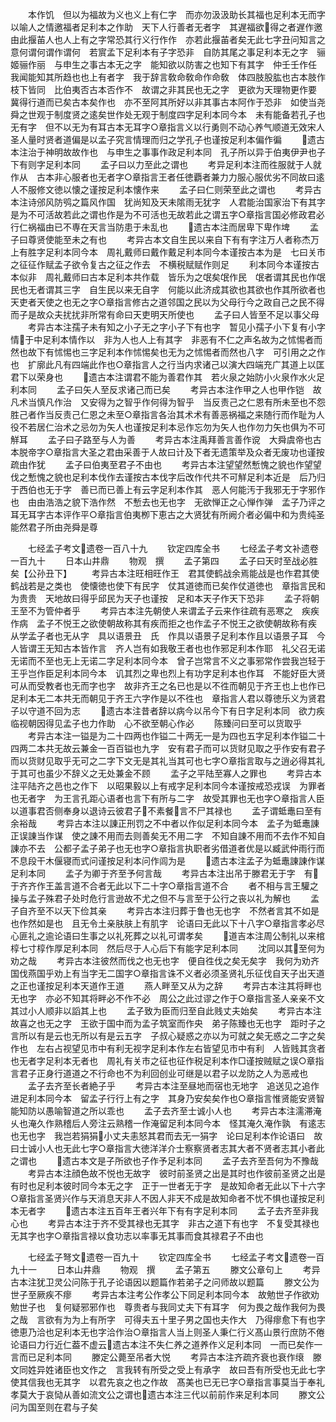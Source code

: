 <!-- { "loadSidebar": true } -->
　　本作饥　但以为福故为义也义上有仁字　而亦勿汲汲助长其福也足利本无而字　以喻人之情邀福者足利本之作助　天下人行善者无者字　其遅福欲得之者遅作邀　由此揠苖人也人上有之字常恐其行义行作作　亦若此揠苖者矣无此七字丑问知言之意何谓何谓作谓何　若賔孟下足利本有子字恐非　自防其尾之事足利本无之字　骊姬骊作丽　与申生之事古本无之字　能知欲以防害之也知下有其字　仲壬壬作任　我闻能知其所趋也也上有者字　我于辞言敎命敎命作命敎　体四肢股肱也古本肢作枝下皆同　比伯夷否古本否作不　故谓之非其民也无之字　更欲为天理物更作要　冀得行道而已矣古本矣作也　亦不至阿其所好以非其事古本阿作于恐非　如使当尧舜之世观于制度贤之逺矣世作处无观于制度四字足利本同今本　未有能备若孔子也无有字　但不以无为有耳古本无耳字○章指言义以行勇则不动心养气顺道无效宋人圣人量时贤者道偏是以孟子究言情理而归之学孔子也谨按足利本偏作徧
　　遗古本注治于神明故故作也　与申生之事事作政足利本同　孔子所以异于伯夷伊尹也子下有则字足利本同
　　孟子曰以力至此之谓也
　　考异足利本注而徃服就于人就作从　古本非心服者也无者字○章指言王者任徳覇者兼力力服心服优劣不同故曰逺人不服修文徳以懐之谨按足利本懐作来
　　孟子曰仁则荣至此之谓也
　　考异古本注诗邠风防鸮之篇风作国　犹尚知及天未隂雨无犹字　人君能治国家治下有其字　是为不可活故若此之谓也作是为不可活也无故若此之谓五字○章指言国必修政君必行仁祸福由已不専在天言当防患于未乱也
　　遗古本注而居卑下卑作埤
　　孟子曰尊贤使能至未之有也
　　考异古本文自生民以来自下有有字注万人者称杰万上有胜字足利本同今本　周礼戴师曰戴作戴足利本同今本谨按古本为是　七曰关市之征征作赋孟子欲令复古之征之作去　不横税赋赋作则足
　　利本同今本谨按古本似非　周礼戴师曰古本足利本共作载　皆乐为之氓矣氓作民　氓者谓其民也作氓民也无者谓其三字　自生民以来无自字　何能以此济成其欲也其欲也作其所欲者也　天吏者天使之也无之字○章指言修古之道邻国之民以为父母行今之政自己之民不得而子是故众夫扰扰非所常有命曰天吏明天所使也
　　孟子曰人皆至不足以事父母
　　考异古本注孺子未有知之小子无之字小子下有也字　暂见小孺子小下复有小字　情于中足利本情作以　非为人也人上有其字　非恶有不仁之声名故为之怵惕者而然也故下有怵惕也三字足利本作怵惕矣也无为之怵惕者而然也八字　可引用之之作也　扩廓此凡有四端此作也○章指言人之行当内求诸己以演大四端充广其道上以匡君下以荣身也
　　遗古本注谓君不能为善君作其　若火泉之始防小火泉作水火足利本同
　　孟子曰矢人至反求诸己而已矣
　　考异古本注作甲之人也甲作铠　故凡术当慎凡作治　又安得为之智乎作何得为智乎　当反责己之仁恩有所未至也不怨胜己者作当反责己仁恩之未至○章指言各治其术术有善恶祸福之来随行而作耻为人役不若居仁治术之忌勿为矢人也谨按足利本忌作忘勿为矢人也作勿力矢也俱为不可觧耳
　　孟子曰子路至与人为善
　　考异古本注禹拜善言善作谠　大舜虞帝也古本脱帝字○章指言大圣之君由采善于人故曰计及下者无遗策举及众者无废功也谨按疏由作犹
　　孟子曰伯夷至君子不由也
　　考异古本注望望然慙愧之貌也作望望伐之慙愧之貌也足利本伐作去谨按古本伐字后改作代共不可觧足利本近是　后乃归于西伯也无于字　善已而已善上有云字足利本作其　恶人何能汚于我邪无于字邪作也　由由浩浩之貌下浩作然　不慙去也无也字　无欲惮正之心惮作弹　孟子乃评之耳无耳字古本评作平○章指言伯夷栁下恵古之大贤犹有所阙介者必偏中和为贵纯圣能然君子所由尧舜是尊








　　七经孟子考文遗卷一百八十九
　　钦定四库全书
　　七经孟子考文补遗卷一百九十
　　日本山井鼎
　　物观　撰
　　孟子第四
　　孟子曰天时至战必胜矣【公孙丑下】
　　考异古本注旺相旺作王　君其使鹤战余焉能战是也作君其使鹤战若是之类也　使懐徳也使下有民字　仗其道徳而已矣作仗道徳也　章指言民和为贵贵　天地故曰得乎邱民为天子也谨按　足和本天子作天下恐非
　　孟子将朝王至不为管仲者乎
　　考异古本注先朝使人来谓孟子云来作往疏有恶寒之　疾疾作病　孟子不悦王之欲使朝故称其有疾而拒之也作孟子不悦王之欲使朝故称有疾　从学孟子者也无从字　具以语景丑　氏　作具以语景子足利本作且以语景子耳　今人皆谓王无知古本皆作言　齐人岂有如我敬王者也也作邪足利本作耶　礼父召无诺无诺而不至也无上无诺二字足利本同今本　曾子岂常言不义之事邪常作尝我岂轻于王乎岂作臣足利本同今本　讥其烈之卑也烈上有功字足利本也作耳　不能好臣大贤可从而受教者也无而字也字　故非齐王之名已也是以不徃而朝见于齐王也上也作已足利本无二本共无而朝见于齐王六字作是以不徃也　章指言人君以尊徳乐义为贤君子以守道不回为志
　　遗古本注昔者辞以病今以吊今下有日字足利本同　欲力疾临视朝因得见孟子也力作助　心不欲至朝心作必
　　陈臻问曰至可以货取乎
　　考异古本注一镒是为二十四两也作镒二十两无一是为四也五字足利本作镒二十四两二本共无故云兼金一百百镒也九字　安有君子而可以货财见取之乎作安有君子而以货财见取乎无可之二字下文无是其礼当其可也七字○章指言取与之逍必得其礼于其可也虽少不辞义之无处兼金不顾
　　孟子之平陆至寡人之罪也
　　考异古本注平陆齐之邑也之作下　以昭果毅以上有戒字足利本同今本谨按戒恐戎误　为罪者也无者字　为王言孔距心语者也言下有所与二字　故受其罪也无也字○章指言人臣以道事君否侧奉身以退诗云彼君子不素餐言不尸其禄也
　　孟子谓蚳鼃曰至有余裕哉
　　考异古本注以諌正刑罚之不中者以作似足利本同今本　孟子为蚳鼃諌正误諌当作谋　使之諌不用而去则善矣无不用二字　不知自諌不用而不去作不知自諌亦不去　公都子孟子弟子也无也字○章指言执职者劣借道者优是以臧武仲雨行而不息段干木偃寝而式问谨按足利本问作闾为是
　　遗古本注孟子为蚳鼃諌諌作谋足利本同
　　孟子为卿于齐至予何言哉
　　考异古本注出吊于滕君无于字　有于齐齐作王盖言道不合者无此以下二十字○章指言道不合
　　者不相与言王驩之操与孟子殊君子处时危行言逊故不尤之但不与言至于公行之丧以礼为解也
　　孟子自齐至不以天下俭其亲
　　考异古本注归葬于鲁也无也字　不然者言其不如是也作然如是也　且无令土亲肤肤上有肌字　论语曰无此以下十八字○章指言孝必尽心匪礼之逾论语曰生事之以礼死葬之以礼可谓孝矣
　　道吉本注周公制礼以来棺椁七寸椁作厚足利本同　然后尽于人心后下有能字足利本同
　　沈同以其至何为劝之哉
　　考异古本注彼然而伐之也无也字　便自徃伐之矣无矣字　我何为劝齐国伐燕国乎劝上有当字无二国字○章指言诛不义者必须圣贤礼乐征伐自天子出天道之正也谨按足利本天道作王道
　　燕人畔至又从为之辞
　　考异古本注其将畔也无也字　亦必不知其将畔必不作不必　周公之此过谬之作于○章指言圣人亲亲不文其过小人顺非以謟其上也
　　孟子致为臣而归至自此贱丈夫始矣
　　考异古本注故喜之也无之字　王欲于国中而为孟子筑室而作央　弟子陈臻也无也字　距时子之言所以有是云也无所以有是云五字　子叔心疑惑之亦以为可就之矣无惑之二字之矣作也　左右占视望见市中有利无视字足利本作左右皆望见市中有利　人皆贱其贪者也无者字足利本无者也　周礼有关市之征也征作税足利本作□谨按贼赋之误○章指言君子正身行道道之不行命也不为利回创业可继是以君子以龙防之人为恶戒也
　　孟子去齐至长者絶子乎
　　考异古本注至昼地而宿也无地字　追送见之追作进足利本同今本　留孟子行行上有之字　其身乃安矣矣作也○章指言惟贤能安贤智能知防以愚喻智道之所以乖也
　　孟子去齐至士诚小人也
　　考异古本注濡滞淹乆也淹久作熟稽后人旁注云熟稽一作淹留足利本同今本　怪其淹久淹作孰　有逺志也无也字　我岂若狷狷小丈夫恚怒其君而去无一狷字　论曰足利本作论语曰　故曰士诚小人也无此七字○章指言大徳洋洋介士察察贤者志其大者不贤者志其小者此之谓也
　　遗古本文是子所欲也子作予足利本同
　　孟子去齐至吾何为不豫哉
　　考异古本注顔色故不悦也无故字　彼时前圣贤之出是其时也作彼前圣贤之出是有时也足利本彼时同今本无之字　正于一世者无于字　是故知命者无此以下十六字○章指言圣贤兴作与天消息天非人不因人非天不成是故知命者不忧不惧也谨按足利本无者字
　　遗古本注五百年王者兴年下有有字足利本同
　　孟子去齐至非我心也
　　考异古本注于齐不受其禄也无其字　非古之道下有也字　不复受其禄也无其字也字○章指言禄以食功志以率事无其事而食其禄君子不由也






　　七经孟子弩文遗卷一百九十
　　钦定四库全书
　　七经孟子考文遗卷一百九十一
　　日本山井鼎
　　物观　撰
　　孟子第五
　　滕文公章句上
　　考异古本注犹卫灵公问陈于孔子论语因以题篇作若弟子之问师故以题篇
　　滕文公为世子至厥疾不瘳
　　考异古本注考公作孝公下同足利本同今本　故勉世子作欲劝勉世子也　复何疑邪邪作也　尊贵者与我同丈夫下有耳字　何为畏之哉作我何为畏之哉　言欲有为为上有所字　可得夫五十里子男之国也夫作大　乃得瘳愈下有也字　徳恵乃洽也足利本无也字洽作治○章指言人当上则圣人秉仁行义髙山景行庶防不倦论语曰力行近仁葢不虚云遗古本注不失仁养之道养作义足利本同　一而已矣作一言而已足利本同
　　滕定公薨至吊者大悦
　　考异古本注齐疏齐衰也衰作缞　滕文同姓异姓诸臣也文作之　言我转有所受之受上有承字　故曰吾有所受也无此七字　使其信我也无其字　以君先哀之也之作故　髙美也已无已字○章指言事莫当于奉礼孝莫大于哀恸从善如流文公之谓也遗古本注三代以前前作来足利本同
　　滕文公问为国至则在君与子矣
